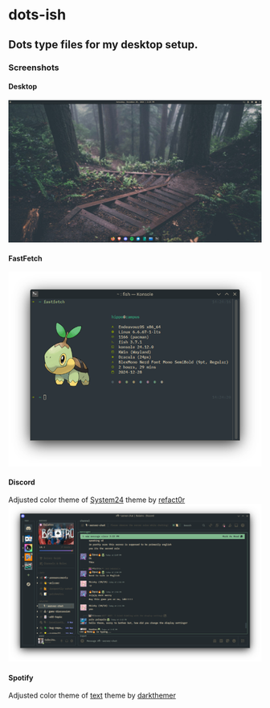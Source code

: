 # dots-ish

## Dots type files for my desktop setup.

### Screenshots

#### Desktop
![desktop](screenshots/desktop.png)

#### FastFetch
![fastfetch](screenshots/fastfetch.png)

#### Discord
Adjusted color theme of [System24](https://github.com/refact0r/system24) theme by [refact0r](https://github.com/refact0r)
![discord](screenshots/discord.png)

#### Spotify
Adjusted color theme of [text](https://github.com/spicetify/spicetify-themes/tree/master/text) theme by [darkthemer](https://github.com/darkthemer)
